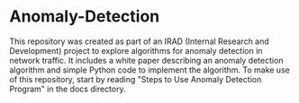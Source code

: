 # Anomaly-Detection
This repository was created as part of an IRAD (Internal Research and Development) project to explore algorithms for anomaly detection in  network traffic.  It includes a white paper describing an anomaly detection algorithm and simple Python code to implement the algorithm. To make use of this repository, start by reading "Steps to Use Anomaly Detection Program" in the docs directory.

